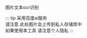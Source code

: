 图片文本ocr识别   
<my-baidu-image-text-ocr></my-baidu-image-text-ocr>



::: tip
采用百度ai服务  
请注意  此处图片会上传到私人存储库中  
如果使用本工具   请注意个人隐私
:::
